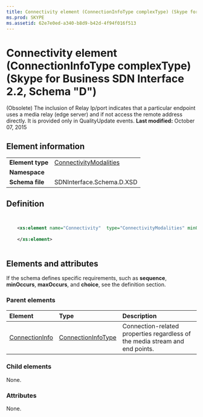 ```yaml
---
title: Connectivity element (ConnectionInfoType complexType) (Skype for Business SDN Interface 2.2, Schema "D")
ms.prod: SKYPE
ms.assetid: 62e7e0ed-a340-b8d9-b42d-4f94f016f513
---
```



# Connectivity element (ConnectionInfoType complexType) (Skype for Business SDN Interface 2.2, Schema "D")
(Obsolete) The inclusion of Relay Ip/port indicates that a particular endpoint uses a media relay (edge server) and if not access the remote address directly. It is provided only in QualityUpdate events. 
 **Last modified:** October 07, 2015
  
    
    


## Element information


|||
|:-----|:-----|
|**Element type**| [ConnectivityModalities](connectivitymodalities-simpletype.md)|
|**Namespace**||
|**Schema file**|SDNInterface.Schema.D.XSD |
   

## Definition


```XML


    <xs:element name="Connectivity"  type="ConnectivityModalities" minOccurs="0">
    
    </xs:element>
  
```


## Elements and attributes

If the schema defines specific requirements, such as **sequence**, **minOccurs**, **maxOccurs**, and **choice**, see the definition section. 
  
    
    

### Parent elements



|**Element**|**Type**|**Description**|
|:-----|:-----|:-----|
| [ConnectionInfo](connectioninfo-element.md)| [ConnectionInfoType](connectioninfotype-complextype.md)|Connection-related properties regardless of the media stream and end points. |
   

### Child elements

None. 
  
    
    

### Attributes

None. 
  
    
    

